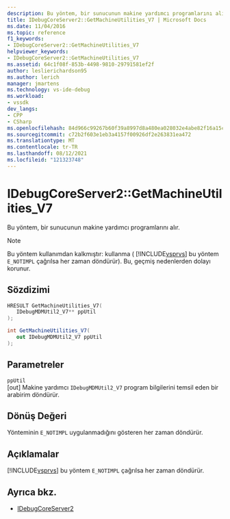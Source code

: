 ```yaml
---
description: Bu yöntem, bir sunucunun makine yardımcı programlarını alır.
title: IDebugCoreServer2::GetMachineUtilities_V7 | Microsoft Docs
ms.date: 11/04/2016
ms.topic: reference
f1_keywords:
- IDebugCoreServer2::GetMachineUtilities_V7
helpviewer_keywords:
- IDebugCoreServer2::GetMachineUtilities_V7
ms.assetid: 64c1f08f-853b-4498-9810-29791581ef2f
author: leslierichardson95
ms.author: lerich
manager: jmartens
ms.technology: vs-ide-debug
ms.workload:
- vssdk
dev_langs:
- CPP
- CSharp
ms.openlocfilehash: 84d966c99267b60f39a8997d8a480ea028032e4abe82f16a15c111b535b278dc
ms.sourcegitcommit: c72b2f603e1eb3a4157f00926df2e263831ea472
ms.translationtype: MT
ms.contentlocale: tr-TR
ms.lasthandoff: 08/12/2021
ms.locfileid: "121323748"
---
```

# <a name="idebugcoreserver2getmachineutilities_v7"></a>IDebugCoreServer2::GetMachineUtilities_V7
Bu yöntem, bir sunucunun makine yardımcı programlarını alır.

> [!NOTE]
> Bu yöntem kullanımdan kalkmıştır: kullanma ( [!INCLUDE[vsprvs](../../../code-quality/includes/vsprvs_md.md)] bu yöntem `E_NOTIMPL` çağrılsa her zaman döndürür). Bu, geçmiş nedenlerden dolayı korunur.

## <a name="syntax"></a>Sözdizimi

```cpp
HRESULT GetMachineUtilities_V7(
   IDebugMDMUtil2_V7** ppUtil
);
```

```csharp
int GetMachineUtilities_V7(
   out IDebugMDMUtil2_V7 ppUtil
);
```

## <a name="parameters"></a>Parametreler
`ppUtil`\
[out] Makine yardımcı `IDebugMDMUtil2_V7` program bilgilerini temsil eden bir arabirim döndürür.

## <a name="return-value"></a>Dönüş Değeri
 Yönteminin `E_NOTIMPL` uygulanmadığını gösteren her zaman döndürür.

## <a name="remarks"></a>Açıklamalar
 [!INCLUDE[vsprvs](../../../code-quality/includes/vsprvs_md.md)] bu yöntem `E_NOTIMPL` çağrılsa her zaman döndürür.

## <a name="see-also"></a>Ayrıca bkz.
- [IDebugCoreServer2](../../../extensibility/debugger/reference/idebugcoreserver2.md)
